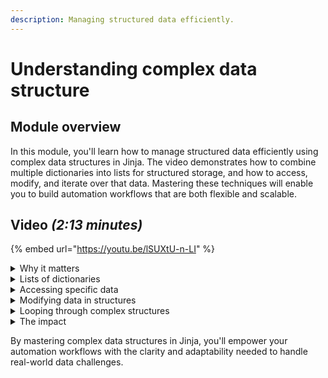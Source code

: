 ```yaml
---
description: Managing structured data efficiently.
---
```


# Understanding complex data structure

## Module overview

In this module, you'll learn how to manage structured data efficiently using complex data structures in Jinja. The video demonstrates how to combine multiple dictionaries into lists for structured storage, and how to access, modify, and iterate over that data. Mastering these techniques will enable you to build automation workflows that are both flexible and scalable.

## Video _(2:13 minutes)_

{% embed url="https://youtu.be/lSUXtU-n-LI" %}

<details>

<summary>Why it matters</summary>

* Common in automation – Complex data structures are frequently used to represent lists of users, devices, and tickets.
* Enhances data processing – They enable efficient retrieval, modification, and organization of structured information.

</details>

<details>

<summary>Lists of dictionaries</summary>

* Combines multiple dictionaries into a list for structured storage.
* Each dictionary represents an object with key-value pairs.
*   **Example:**

    ```

    users = [
        {"name": "Alice", "role": "admin"},
        {"name": "Bob", "role": "user"}
    ]
    ```

</details>

<details>

<summary>Accessing specific data</summary>

* Identify a dictionary’s position in the list using its index.
* Retrieve values using key references.
* **Example**: Gets the name of the first user.

```

users[0]["name"]
```

</details>

<details>

<summary>Modifying data in structures</summary>

* **Lists**: Add or remove dictionaries using `.append()` or `.remove()`.
* **Dictionaries**: Update key-value pairs directly.
* **Example**: Changes Bob’s role to "moderator."

```
users[1]["role"] = "moderator"
```

</details>

<details>

<summary>Looping through complex structures</summary>

* Iterate over lists to access dictionary values.
* Use nested loops for deeper data structures.
*   **Example**: Prints each user’s name and role.

    ```

    {% raw %}
    {% for user in users %}
        {{ user.name }} - {{ user.role }}
    {% endfor %}
    {% endraw %}
    ```

</details>

<details>

<summary>The impact</summary>

* Efficient workflows – Organizes and processes structured data seamlessly.
* Flexible automation – Adapts to different data formats for scalability.
* Improved readability – Simplifies complex data handling in automation scripts.

</details>

By mastering complex data structures in Jinja, you'll empower your automation workflows with the clarity and adaptability needed to handle real-world data challenges.
